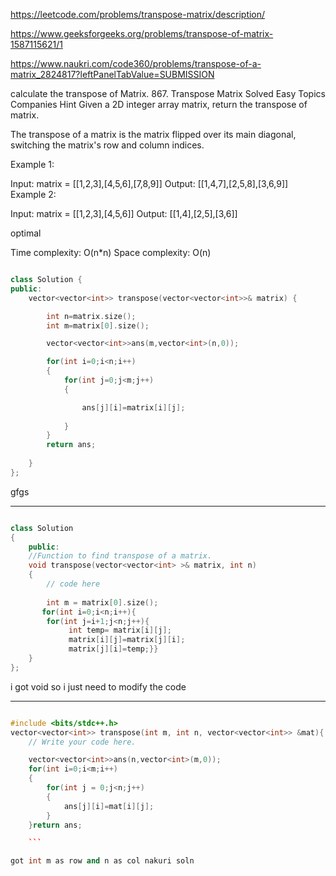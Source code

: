 
https://leetcode.com/problems/transpose-matrix/description/

https://www.geeksforgeeks.org/problems/transpose-of-matrix-1587115621/1

https://www.naukri.com/code360/problems/transpose-of-a-matrix_2824817?leftPanelTabValue=SUBMISSION

calculate the transpose of Matrix.
867. Transpose Matrix
Solved
Easy
Topics
Companies
Hint
Given a 2D integer array matrix, return the transpose of matrix.

The transpose of a matrix is the matrix flipped over its main diagonal, switching the matrix's row and column indices.



 

Example 1:

Input: matrix = [[1,2,3],[4,5,6],[7,8,9]]
Output: [[1,4,7],[2,5,8],[3,6,9]]
Example 2:

Input: matrix = [[1,2,3],[4,5,6]]
Output: [[1,4],[2,5],[3,6]]

optimal

Time complexity: O(n*n)
Space complexity: O(n)

```cpp

class Solution {
public:
    vector<vector<int>> transpose(vector<vector<int>>& matrix) {

        int n=matrix.size();
        int m=matrix[0].size(); 

        vector<vector<int>>ans(m,vector<int>(n,0));

        for(int i=0;i<n;i++)
        {
            for(int j=0;j<m;j++)
            {

                ans[j][i]=matrix[i][j];
                
            }
        }
        return ans;
        
    }
};

```

gfgs

---

```cpp

class Solution
{   
    public:  
    //Function to find transpose of a matrix.
    void transpose(vector<vector<int> >& matrix, int n)
    { 
        // code here 
        
        int m = matrix[0].size();
       for(int i=0;i<n;i++){
        for(int j=i+1;j<n;j++){
             int temp= matrix[i][j];
             matrix[i][j]=matrix[j][i];
             matrix[j][i]=temp;}}
    }
};

```
i got void so i just need to modify the code

---

```cpp

#include <bits/stdc++.h> 
vector<vector<int>> transpose(int m, int n, vector<vector<int>> &mat){
    // Write your code here.

    vector<vector<int>>ans(n,vector<int>(m,0));
    for(int i=0;i<m;i++)
    {
        for(int j = 0;j<n;j++)
        {
            ans[j][i]=mat[i][j];
        }
    }return ans;

    ```

got int m as row and n as col nakuri soln
